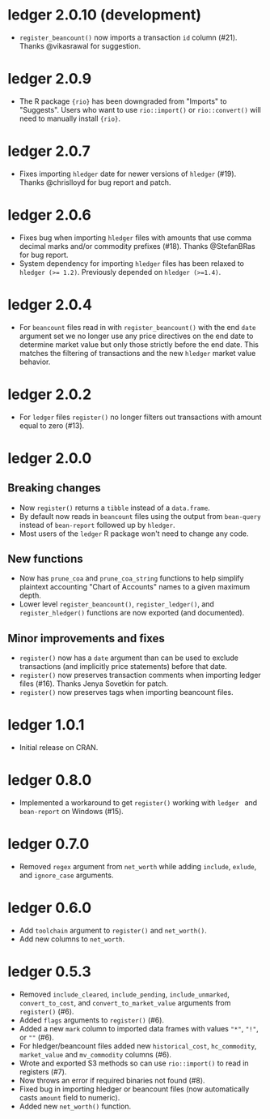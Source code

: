ledger 2.0.10 (development)
===========================

* ``register_beancount()`` now imports a transaction `id` column (#21).
  Thanks @vikasrawal for suggestion.

ledger 2.0.9
============

* The R package `{rio}` has been downgraded from "Imports" to "Suggests".
  Users who want to use `rio::import()` or `rio::convert()`
  will need to manually install `{rio}`.

ledger 2.0.7
============

* Fixes importing ``hledger`` date for newer versions of ``hledger`` (#19).
  Thanks @chrislloyd for bug report and patch.

ledger 2.0.6
============

* Fixes bug when importing ``hledger`` files with amounts that use comma decimal marks and/or commodity prefixes (#18).
  Thanks @StefanBRas for bug report.
* System dependency for importing ``hledger`` files has been relaxed to ``hledger (>= 1.2)``.  Previously depended on ``hledger (>=1.4)``.

ledger 2.0.4
============

* For ``beancount`` files read in with ``register_beancount()`` with the end ``date`` argument set
  we no longer use any price directives on the end date to determine market value 
  but only those strictly before the end date.
  This matches the filtering of transactions and the new ``hledger`` market value behavior.

ledger 2.0.2
============

* For ``ledger`` files ``register()`` no longer filters out transactions with amount equal to zero (#13).

ledger 2.0.0
============

Breaking changes
----------------

* Now ``register()`` returns a ``tibble`` instead of a ``data.frame``.
* By default now reads in ``beancount`` files using the output from ``bean-query`` 
  instead of ``bean-report`` followed up by ``hledger``.
* Most users of the ``ledger`` R package won't need to change any code.

New functions
-------------

* Now has ``prune_coa`` and ``prune_coa_string`` functions to help simplify plaintext accounting "Chart of Accounts" names to a given maximum depth.
* Lower level ``register_beancount()``, ``register_ledger()``, and ``register_hledger()`` functions are now exported (and documented).

Minor improvements and fixes
----------------------------

* ``register()`` now has a ``date`` argument than can be used to exclude transactions 
  (and implicitly price statements) before that date.
* ``register()`` now preserves transaction comments when importing ledger files (#16).  Thanks Jenya Sovetkin for patch.
* ``register()`` now preserves tags when importing beancount files.

ledger 1.0.1
============

* Initial release on CRAN.

ledger 0.8.0
============

* Implemented a workaround to get ``register()`` working with ``ledger `` and ``bean-report`` on Windows (#15).

ledger 0.7.0
============

* Removed ``regex`` argument from ``net_worth`` while adding ``include``, ``exlude``, and ``ignore_case`` arguments.  

ledger 0.6.0
============

* Add ``toolchain`` argument to ``register()`` and ``net_worth()``.
* Add new columns to ``net_worth``.

ledger 0.5.3
============

* Removed ``include_cleared``, ``include_pending``, ``include_unmarked``, ``convert_to_cost``, and ``convert_to_market_value`` arguments from ``register()`` (#6).
* Added ``flags`` arguments to ``register()`` (#6).
* Added a new ``mark`` column to imported data frames with values ``"*"``, ``"!"``, or ``""`` (#6).
* For hledger/beancount files added new ``historical_cost``, ``hc_commodity``, ``market_value`` and ``mv_commodity`` columns (#6).
* Wrote and exported S3 methods so can use ``rio::import()`` to read in registers (#7).
* Now throws an error if required binaries not found (#8).
* Fixed bug in importing hledger or beancount files (now automatically casts ``amount`` field to numeric).
* Added new ``net_worth()`` function.



